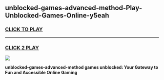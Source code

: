 
## unblocked-games-advanced-method-Play-Unblocked-Games-Online-y5eah
<h3>
<a href="https://premium76.site?title=unblocked-games-advanced-method&ref=25A">CLICK TO PLAY</a></h3>
<hr>

<h3>
<a href="https://premium76.site?title=unblocked-games-advanced-method&ref=25A">CLICK 2 PLAY</a>
  
</h3>

<a href="https://premium76.site?title=unblocked-games-advanced-method&ref=25A"><img src="https://clearcache.store/games.png"></a>


**unblocked-games-advanced-method games unblocked: Your Gateway to Fun and Accessible Online Gaming**

